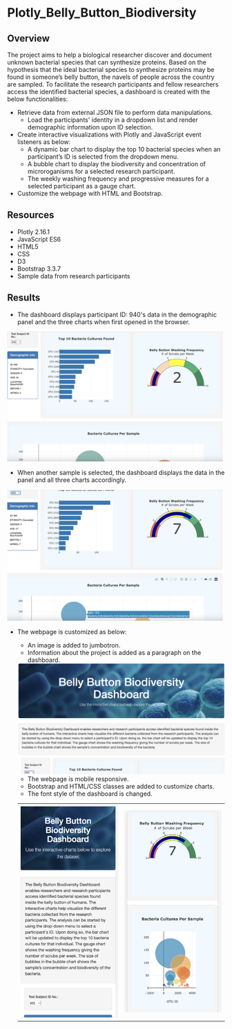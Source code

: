 # Plotly_Belly_Button_Biodiversity

## Overview

The project aims to help a biological researcher discover and document unknown bacterial species that can synthesize proteins. Based on the hypothesis that the ideal bacterial species to synthesize proteins may be found in someone’s belly button, the navels of people across the country are sampled. To facilitate the research participants and fellow researchers access the identified bacterial species, a dashboard is created with the below functionalities:
- Retrieve data from external JSON file to perform data manipulations.
  - Load the participants' identity in a dropdown list and render demographic information upon ID selection.
- Create interactive visualizations with Plotly and JavaScript event listeners as below:
  - A dynamic bar chart to display the top 10 bacterial species when an participant’s ID is selected from the dropdown menu.
  - A bubble chart to display the biodiversity and concentration of microroganisms for a selected research participant.
  - The weekly washing frequency and progressive measures for a selected participant as a gauge chart.
- Customize the webpage with HTML and Bootstrap.

## Resources

- Plotly 2.16.1
- JavaScript ES6
- HTML5
- CSS
- D3
- Bootstrap 3.3.7
- Sample data from research participants

## Results

- The dashboard displays participant ID: 940's data in the demographic panel and the three charts when first opened in the browser.
<img src="images/landing.png" width="500"/>

- When another sample is selected, the dashboard displays the data in the panel and all three charts accordingly.
<img src="images/onchange.png" width="500"/>

- The webpage is customized as below:
  - An image is added to jumbotron.
  - Information about the project is added as a paragraph on the dashboard.
  <img src="images/customizations.png" width="500"/>

  - The webpage is mobile responsive. 
  - Bootstrap and HTML/CSS classes are added to customize charts.
  - The font style of the dashboard is changed.
  <table>
    <tr>
      <td><img src="images/mobile_r1.png" width="300"/></td>
      <td><img src="images/mobile_r2.png" width="300"/></td>
    </tr>
  </table>

